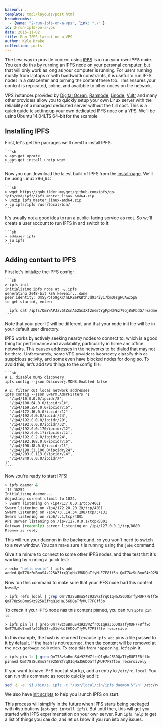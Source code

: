 ```yaml
---
baseurl: ..
template: tmpl/layouts/post.html
breadcrumbs:
  - {name: "2-run-ipfs-on-a-vps", link: "./" }
id: 2-run-ipfs-on-a-vps
date: 2015-11-02
title: Run IPFS latest on a VPS
author: Kyle Drake
collection: posts
---
```


The best way to provide content using [IPFS](https://ipfs.io) is to run your own IPFS node. You can do this by running an IPFS node on your personal computer, but that will only work as long as your computer is running. For users running mostly from laptops or with bandwidth constraints, it is useful to run IPFS nodes in a datacenter, and pinning the content there too. This ensures your content is replicated, online, and available to other nodes on the network.

VPS instances provided by [Digital Ocean](https://www.digitalocean.com/), [Ramnode](http://ramnode.com/), [Linode](https://www.linode.com/), [Vultr](https://www.vultr.com/) and many other providers allow you to quickly setup your own Linux server with the reliability of a managed dedicated server without the full cost. This is a quick guide to setting up your own dedicated IPFS node on a VPS. We'll be using [Ubuntu](http://www.ubuntu.com/) 14.04LTS 64-bit for the example.

## Installing IPFS

First, let's get the packages we'll need to install IPFS:

    ```sh
    > apt-get update
    > apt-get install unzip wget
    ````

Now you can download the latest build of IPFS from the [install page](https://ipfs.io/docs/install/). We'll be using Linux x86_64:

    ```sh
    > wget https://gobuilder.me/get/github.com/ipfs/go-ipfs/cmd/ipfs/ipfs_master_linux-amd64.zip
    > unzip ipfs_master_linux-amd64.zip
    > cp ipfs/ipfs /usr/local/bin/
    ```

It's usually not a good idea to run a public-facing service as root. So we'll create a user account to run IPFS in and switch to it:

    ```sh
    > adduser ipfs
    > su ipfs
    ```

## Adding content to IPFS

<div id="player-container"></div>
<script>
  asciinema.player.js.CreatePlayer('player-container', 'asciicast-85339.json', { width: 88, height: 61 });
</script>

First let's initialize the IPFS config:

    ```sh
    > ipfs init
    initializing ipfs node at ~/.ipfs
    generating 2048-bit RSA keypair...done
    peer identity: QmSyPpT59gXxtnLRZePQBthJd934iy17bmQesgHUAw25pB
    to get started, enter:

      ipfs cat /ipfs/QmYwAPJzv5CZsnA625s3Xf2nemtYgPpHdWEz79ojWnPbdG/readme
    ```

Note that your peer ID will be different, and that your node init file will be in your default user directory.

IPFS works by actively seeking nearby nodes to connect to, which is a good thing for performance and availability, particularly in home and office networks. This causes addresses in the networks to be dialed that may not be there. Unfortunately, some VPS providers incorrectly classify this as suspicious activity, and some even have blocked nodes for doing so. To avoid this, let's add two things to the config file:

    ```sh
    # 1. disable mDNS discovery
    ipfs config --json Discovery.MDNS.Enabled false

    # 2. filter out local network addresses
    ipfs config --json Swarm.AddrFilters '[
      "/ip4/10.0.0.0/ipcidr/8",
      "/ip4/100.64.0.0/ipcidr/10",
      "/ip4/169.254.0.0/ipcidr/16",
      "/ip4/172.16.0.0/ipcidr/12",
      "/ip4/192.0.0.0/ipcidr/24",
      "/ip4/192.0.0.0/ipcidr/29",
      "/ip4/192.0.0.8/ipcidr/32",
      "/ip4/192.0.0.170/ipcidr/32",
      "/ip4/192.0.0.171/ipcidr/32",
      "/ip4/192.0.2.0/ipcidr/24",
      "/ip4/192.168.0.0/ipcidr/16",
      "/ip4/198.18.0.0/ipcidr/15",
      "/ip4/198.51.100.0/ipcidr/24",
      "/ip4/203.0.113.0/ipcidr/24",
      "/ip4/240.0.0.0/ipcidr/4"
    ]'
    ```

Now you're ready to start IPFS!

```sh
> ipfs daemon &
[1] 16252
Initializing daemon...
Adjusting current ulimit to 1024.
> Swarm listening on /ip4/127.0.0.1/tcp/4001
Swarm listening on /ip4/172.20.20.20/tcp/4001
Swarm listening on /ip4/73.114.34.208/tcp/37131
Swarm listening on /ip6/::1/tcp/4001
API server listening on /ip4/127.0.0.1/tcp/5001
Gateway (readonly) server listening on /ip4/127.0.0.1/tcp/8080
Daemon is ready
```

This will run your daemon in the background, so you won't need to switch to a new window. You can make sure it is running using the `jobs` command.

Give it a minute to connect to some other IPFS nodes, and then test that it's working by running a quick test:

```sh
> echo "hello world" | ipfs add
added QmT78zSuBmuS4z925WZfrqQ1qHaJ56DQaTfyMUF7F8ff5o QmT78zSuBmuS4z925WZfrqQ1qHaJ56DQaTfyMUF7F8ff5o
```

Now run this command to make sure that your IPFS node had this content locally:

```sh
> ipfs refs local | grep QmT78zSuBmuS4z925WZfrqQ1qHaJ56DQaTfyMUF7F8ff5o
QmT78zSuBmuS4z925WZfrqQ1qHaJ56DQaTfyMUF7F8ff5o
```

To check if your IPFS node has this content pinned, you can run `ipfs pin ls`:

```
> ipfs pin ls | grep QmT78zSuBmuS4z925WZfrqQ1qHaJ56DQaTfyMUF7F8ff5o
QmT78zSuBmuS4z925WZfrqQ1qHaJ56DQaTfyMUF7F8ff5o recursive
```

In this example, the hash is returned because `ipfs add` pins a file passed to it by default. If the hash is not returned, then the content will be removed at the next garbage collection. To stop this from happening, let's pin it:

```sh
> ipfs pin ls | grep QmT78zSuBmuS4z925WZfrqQ1qHaJ56DQaTfyMUF7F8ff5o
pinned QmT78zSuBmuS4z925WZfrqQ1qHaJ56DQaTfyMUF7F8ff5o recursively
```

If you want to have IPFS boot at startup, add an entry to `/etc/rc.local`. You can run this command as root to quickly add it:

```sh
sed -i -e '$i /bin/su ipfs -c "/usr/local/bin/ipfs daemon &"\n' /etc/rc.local
```

We also have [init scripts](https://github.com/ipfs/examples/tree/master/examples/init) to help you launch IPFS on start.

This process will simplify in the future when IPFS starts being packaged with distributions (`apt-get install ipfs`). But until then, this will get you started with IPFS experimentation on your own server. Run `ipfs help` to get a list of things you can do, and let us know if you run into any issues.
